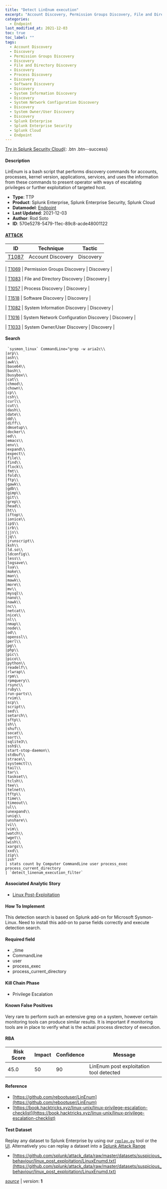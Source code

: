 ```yaml
---
title: "Detect LinEnum execution"
excerpt: "Account Discovery, Permission Groups Discovery, File and Directory Discovery, Process Discovery, Software Discovery, System Information Discovery, System Network Configuration Discovery, System Owner/User Discovery"
categories:
  - Endpoint
last_modified_at: 2021-12-03
toc: true
toc_label: ""
tags:
  - Account Discovery
  - Discovery
  - Permission Groups Discovery
  - Discovery
  - File and Directory Discovery
  - Discovery
  - Process Discovery
  - Discovery
  - Software Discovery
  - Discovery
  - System Information Discovery
  - Discovery
  - System Network Configuration Discovery
  - Discovery
  - System Owner/User Discovery
  - Discovery
  - Splunk Enterprise
  - Splunk Enterprise Security
  - Splunk Cloud
  - Endpoint
---
```




[Try in Splunk Security Cloud](https://www.splunk.com/en_us/cyber-security.html){: .btn .btn--success}

#### Description

LinEnum is a bash script that performs discovery commands for accounts, processes, kernel version, applications, services, and uses the information from these commands to present operator with ways of escalating privileges or further exploitation of targeted host.

- **Type**: TTP
- **Product**: Splunk Enterprise, Splunk Enterprise Security, Splunk Cloud
- **Datamodel**: [Endpoint](https://docs.splunk.com/Documentation/CIM/latest/User/Endpoint)
- **Last Updated**: 2021-12-03
- **Author**: Rod Soto
- **ID**: 570e5278-5479-11ec-89c8-acde48001122


#### [ATT&CK](https://attack.mitre.org/)

| ID          | Technique   | Tactic         |
| ----------- | ----------- |--------------- |
| [T1087](https://attack.mitre.org/techniques/T1087/) | Account Discovery | Discovery |

| [T1069](https://attack.mitre.org/techniques/T1069/) | Permission Groups Discovery | Discovery |

| [T1083](https://attack.mitre.org/techniques/T1083/) | File and Directory Discovery | Discovery |

| [T1057](https://attack.mitre.org/techniques/T1057/) | Process Discovery | Discovery |

| [T1518](https://attack.mitre.org/techniques/T1518/) | Software Discovery | Discovery |

| [T1082](https://attack.mitre.org/techniques/T1082/) | System Information Discovery | Discovery |

| [T1016](https://attack.mitre.org/techniques/T1016/) | System Network Configuration Discovery | Discovery |

| [T1033](https://attack.mitre.org/techniques/T1033/) | System Owner/User Discovery | Discovery |

#### Search

```
 `sysmon_linux` CommandLine="grep -w aria2c\\
|arp\\
|ash\\
|awk\\
|base64\\
|bash\\
|busybox\\
|cat\\
|chmod\\
|chown\\
|cp\\
|csh\\
|curl\\
|cut\\
|dash\\
|date\\
|dd\\
|diff\\
|dmsetup\\
|docker\\
|ed\\
|emacs\\
|env\\
|expand\\
|expect\\
|file\\
|find\\
|flock\\
|fmt\\
|fold\\
|ftp\\
|gawk\\
|gdb\\
|gimp\\
|git\\
|grep\\
|head\\
|ht\\
|iftop\\
|ionice\\
|ip$\\
|irb\\
|jjs\\
|jq\\
|jrunscript\\
|ksh\\
|ld.so\\
|ldconfig\\
|less\\
|logsave\\
|lua\\
|make\\
|man\\
|mawk\\
|more\\
|mv\\
|mysql\\
|nano\\
|nawk\\
|nc\\
|netcat\\
|nice\\
|nl\\
|nmap\\
|node\\
|od\\
|openssl\\
|perl\\
|pg\\
|php\\
|pic\\
|pico\\
|python\\
|readelf\\
|rlwrap\\
|rpm\\
|rpmquery\\
|rsync\\
|ruby\\
|run-parts\\
|rvim\\
|scp\\
|script\\
|sed\\
|setarch\\
|sftp\\
|sh\\
|shuf\\
|socat\\
|sort\\
|sqlite3\\
|ssh$\\
|start-stop-daemon\\
|stdbuf\\
|strace\\
|systemctl\\
|tail\\
|tar\\
|taskset\\
|tclsh\\
|tee\\
|telnet\\
|tftp\\
|time\\
|timeout\\
|ul\\
|unexpand\\
|uniq\\
|unshare\\
|vi\\
|vim\\
|watch\\
|wget\\
|wish\\
|xargs\\
|xxd\\
|zip\\
|zsh" 
| stats count by Computer CommandLine user process_exec process_current_directory 
| `detect_linenum_execution_filter` 
```

#### Associated Analytic Story
* [Linux Post-Exploitation](/stories/linux_post-exploitation)


#### How To Implement
This detection search is based on Splunk add-on for Microsoft Sysmon-Linux. Need to install this add-on to parse fields correctly and execute detection search.

#### Required field
* _time
* CommandLine
* user
* process_exec
* process_current_directory


#### Kill Chain Phase
* Privilege Escalation


#### Known False Positives
Very rare to perform such an extensive grep on a system, however certain monitoring tools can produce similar results. It is important if monitoring tools are in place to verify what is the actual process directory of execution.


#### RBA

| Risk Score  | Impact      | Confidence   | Message      |
| ----------- | ----------- |--------------|--------------|
| 45.0 | 50 | 90 | LinEnum post exploitation tool detected |




#### Reference

* [https://github.com/rebootuser/LinEnum](https://github.com/rebootuser/LinEnum)
* [https://book.hacktricks.xyz/linux-unix/linux-privilege-escalation-checklist](https://book.hacktricks.xyz/linux-unix/linux-privilege-escalation-checklist)



#### Test Dataset
Replay any dataset to Splunk Enterprise by using our [`replay.py`](https://github.com/splunk/attack_data#using-replaypy) tool or the [UI](https://github.com/splunk/attack_data#using-ui).
Alternatively you can replay a dataset into a [Splunk Attack Range](https://github.com/splunk/attack_range#replay-dumps-into-attack-range-splunk-server)

* [https://github.com/splunk/attack_data/raw/master/datasets/suspicious_behaviour/linux_post_exploitation/LinuxEnumd.txt](https://github.com/splunk/attack_data/raw/master/datasets/suspicious_behaviour/linux_post_exploitation/LinuxEnumd.txt)



[*source*](https://github.com/splunk/security_content/tree/develop/detections/endpoint/detect_linenum_execution.yml) \| *version*: **1**